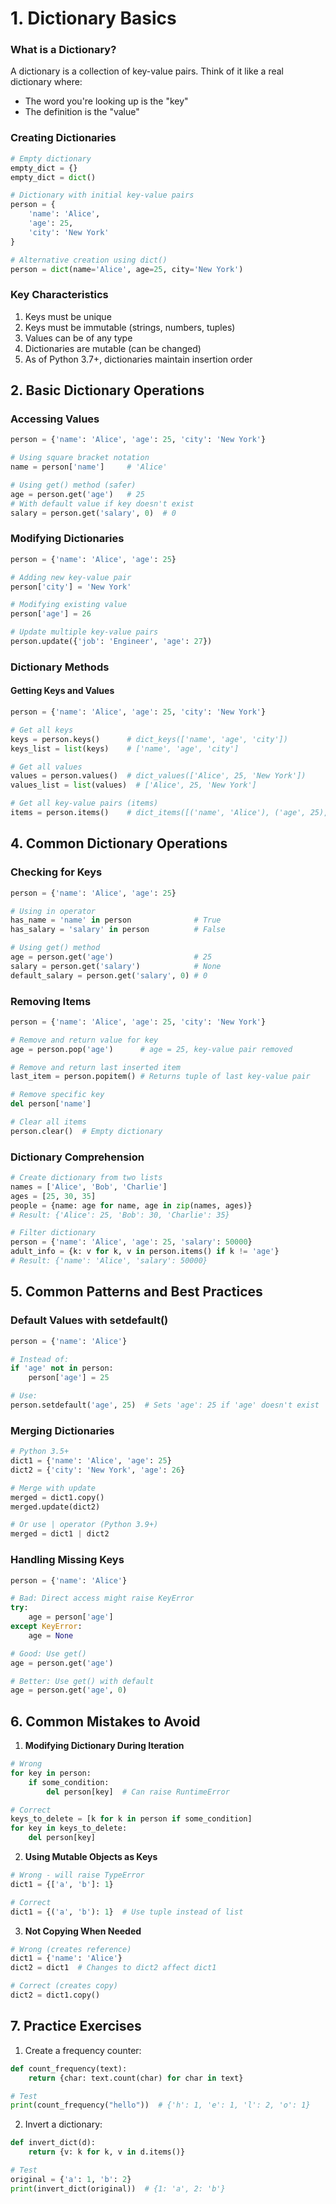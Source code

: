 # 1. Dictionary Basics

### What is a Dictionary?
A dictionary is a collection of key-value pairs. Think of it like a real dictionary where:
- The word you're looking up is the "key"
- The definition is the "value"

### Creating Dictionaries
```python
# Empty dictionary
empty_dict = {}
empty_dict = dict()

# Dictionary with initial key-value pairs
person = {
    'name': 'Alice',
    'age': 25,
    'city': 'New York'
}

# Alternative creation using dict()
person = dict(name='Alice', age=25, city='New York')
```

### Key Characteristics
1. Keys must be unique
2. Keys must be immutable (strings, numbers, tuples)
3. Values can be of any type
4. Dictionaries are mutable (can be changed)
5. As of Python 3.7+, dictionaries maintain insertion order

## 2. Basic Dictionary Operations

### Accessing Values
```python
person = {'name': 'Alice', 'age': 25, 'city': 'New York'}

# Using square bracket notation
name = person['name']     # 'Alice'

# Using get() method (safer)
age = person.get('age')   # 25
# With default value if key doesn't exist
salary = person.get('salary', 0)  # 0
```

### Modifying Dictionaries
```python
person = {'name': 'Alice', 'age': 25}

# Adding new key-value pair
person['city'] = 'New York'

# Modifying existing value
person['age'] = 26

# Update multiple key-value pairs
person.update({'job': 'Engineer', 'age': 27})
```

### Dictionary Methods

#### Getting Keys and Values
```python
person = {'name': 'Alice', 'age': 25, 'city': 'New York'}

# Get all keys
keys = person.keys()      # dict_keys(['name', 'age', 'city'])
keys_list = list(keys)    # ['name', 'age', 'city']

# Get all values
values = person.values()  # dict_values(['Alice', 25, 'New York'])
values_list = list(values)  # ['Alice', 25, 'New York']

# Get all key-value pairs (items)
items = person.items()    # dict_items([('name', 'Alice'), ('age', 25), ('city', 'New York')])
```

## 4. Common Dictionary Operations

### Checking for Keys
```python
person = {'name': 'Alice', 'age': 25}

# Using in operator
has_name = 'name' in person              # True
has_salary = 'salary' in person          # False

# Using get() method
age = person.get('age')                  # 25
salary = person.get('salary')            # None
default_salary = person.get('salary', 0) # 0
```

### Removing Items
```python
person = {'name': 'Alice', 'age': 25, 'city': 'New York'}

# Remove and return value for key
age = person.pop('age')      # age = 25, key-value pair removed

# Remove and return last inserted item
last_item = person.popitem() # Returns tuple of last key-value pair

# Remove specific key
del person['name']

# Clear all items
person.clear()  # Empty dictionary
```

### Dictionary Comprehension
```python
# Create dictionary from two lists
names = ['Alice', 'Bob', 'Charlie']
ages = [25, 30, 35]
people = {name: age for name, age in zip(names, ages)}
# Result: {'Alice': 25, 'Bob': 30, 'Charlie': 35}

# Filter dictionary
person = {'name': 'Alice', 'age': 25, 'salary': 50000}
adult_info = {k: v for k, v in person.items() if k != 'age'}
# Result: {'name': 'Alice', 'salary': 50000}
```

## 5. Common Patterns and Best Practices

### Default Values with setdefault()
```python
person = {'name': 'Alice'}

# Instead of:
if 'age' not in person:
    person['age'] = 25

# Use:
person.setdefault('age', 25)  # Sets 'age': 25 if 'age' doesn't exist
```

### Merging Dictionaries
```python
# Python 3.5+
dict1 = {'name': 'Alice', 'age': 25}
dict2 = {'city': 'New York', 'age': 26}

# Merge with update
merged = dict1.copy()
merged.update(dict2)

# Or use | operator (Python 3.9+)
merged = dict1 | dict2
```

### Handling Missing Keys
```python
person = {'name': 'Alice'}

# Bad: Direct access might raise KeyError
try:
    age = person['age']
except KeyError:
    age = None

# Good: Use get()
age = person.get('age')

# Better: Use get() with default
age = person.get('age', 0)
```

## 6. Common Mistakes to Avoid

1. **Modifying Dictionary During Iteration**
```python
# Wrong
for key in person:
    if some_condition:
        del person[key]  # Can raise RuntimeError

# Correct
keys_to_delete = [k for k in person if some_condition]
for key in keys_to_delete:
    del person[key]
```

2. **Using Mutable Objects as Keys**
```python
# Wrong - will raise TypeError
dict1 = {['a', 'b']: 1}

# Correct
dict1 = {('a', 'b'): 1}  # Use tuple instead of list
```

3. **Not Copying When Needed**
```python
# Wrong (creates reference)
dict1 = {'name': 'Alice'}
dict2 = dict1  # Changes to dict2 affect dict1

# Correct (creates copy)
dict2 = dict1.copy()
```

## 7. Practice Exercises

1. Create a frequency counter:
```python
def count_frequency(text):
    return {char: text.count(char) for char in text}

# Test
print(count_frequency("hello"))  # {'h': 1, 'e': 1, 'l': 2, 'o': 1}
```

2. Invert a dictionary:
```python
def invert_dict(d):
    return {v: k for k, v in d.items()}

# Test
original = {'a': 1, 'b': 2}
print(invert_dict(original))  # {1: 'a', 2: 'b'}
```